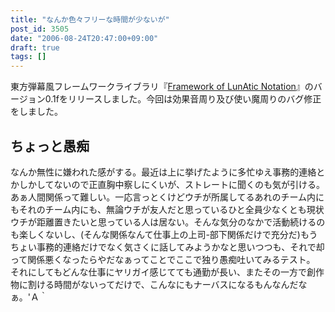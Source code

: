 ```yaml
---
title: "なんか色々フリーな時間が少ないが"
post_id: 3505
date: "2006-08-24T20:47:00+09:00"
draft: true
tags: []
---
```



東方弾幕風フレームワークライブラリ『[Framework of LunAtic Notation](https://danmaq.com/tag/flan)』のバージョン0.1fをリリースしました。今回は効果音周り及び使い魔周りのバグ修正をしました。
## ちょっと愚痴
なんか無性に嫌われた感がする。最近は上に挙げたように多忙ゆえ事務的連絡とかしかしてないので正直胸中察しにくいが、ストレートに聞くのも気が引ける。あぁ人間関係って難しい。一応言っとくけどウチが所属してるあれのチーム内にもそれのチーム内にも、無論ウチが友人だと思っているひと全員少なくとも現状ウチが距離置きたいと思っている人は居ない。そんな気分のなかで活動続けるのも楽しくないし、(そんな関係なんて仕事上の上司-部下関係だけで充分だ)もうちょい事務的連絡だけでなく気さくに話してみようかなと思いつつも、それで却って関係悪くなったらやだなぁってことでここで独り愚痴吐いてみるテスト。 それにしてもどんな仕事にヤリガイ感じてても通勤が長い、またその一方で創作物に割ける時間がないってだけで、こんなにもナーバスになるもんなんだなぁ。'Ａ｀
